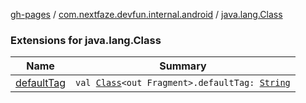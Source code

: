[gh-pages](../../index.md) / [com.nextfaze.devfun.internal.android](../index.md) / [java.lang.Class](./index.md)

### Extensions for java.lang.Class

| Name | Summary |
|---|---|
| [defaultTag](default-tag.md) | `val `[`Class`](https://developer.android.com/reference/java/lang/Class.html)`<out Fragment>.defaultTag: `[`String`](https://kotlinlang.org/api/latest/jvm/stdlib/kotlin/-string/index.html) |
